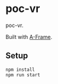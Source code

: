 # poc-vr

poc-vr.

Built with [A-Frame](https://aframe.io).

## Setup

```
npm install
npm run start
```

